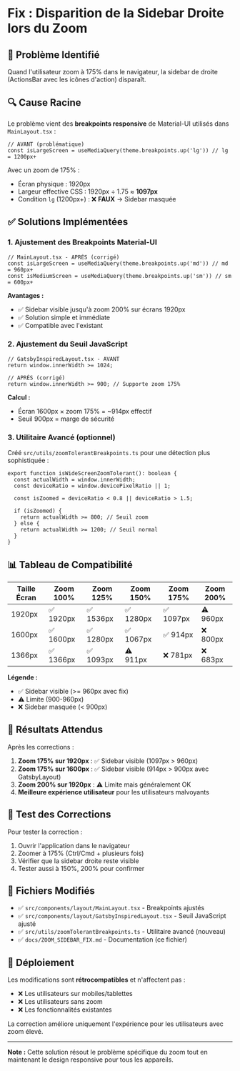 # Fix : Disparition de la Sidebar Droite lors du Zoom

## 🐛 Problème Identifié

Quand l'utilisateur zoom à 175% dans le navigateur, la sidebar de droite (ActionsBar avec les icônes d'action) disparaît.

## 🔍 Cause Racine

Le problème vient des **breakpoints responsive** de Material-UI utilisés dans `MainLayout.tsx` :

```tsx
// AVANT (problématique)
const isLargeScreen = useMediaQuery(theme.breakpoints.up('lg')) // lg = 1200px+
```

Avec un zoom de 175% :
- Écran physique : 1920px  
- Largeur effective CSS : 1920px ÷ 1.75 ≈ **1097px**
- Condition `lg` (1200px+) : ❌ **FAUX** → Sidebar masquée

## ✅ Solutions Implémentées

### 1. Ajustement des Breakpoints Material-UI

```tsx
// MainLayout.tsx - APRÈS (corrigé)
const isLargeScreen = useMediaQuery(theme.breakpoints.up('md')) // md = 960px+
const isMediumScreen = useMediaQuery(theme.breakpoints.up('sm')) // sm = 600px+
```

**Avantages :**
- ✅ Sidebar visible jusqu'à zoom 200% sur écrans 1920px
- ✅ Solution simple et immédiate
- ✅ Compatible avec l'existant

### 2. Ajustement du Seuil JavaScript 

```tsx
// GatsbyInspiredLayout.tsx - AVANT
return window.innerWidth >= 1024;

// APRÈS (corrigé)  
return window.innerWidth >= 900; // Supporte zoom 175%
```

**Calcul :**
- Écran 1600px × zoom 175% = ~914px effectif
- Seuil 900px = marge de sécurité

### 3. Utilitaire Avancé (optionnel)

Créé `src/utils/zoomTolerantBreakpoints.ts` pour une détection plus sophistiquée :

```tsx
export function isWideScreenZoomTolerant(): boolean {
  const actualWidth = window.innerWidth;
  const deviceRatio = window.devicePixelRatio || 1;
  
  const isZoomed = deviceRatio < 0.8 || deviceRatio > 1.5;
  
  if (isZoomed) {
    return actualWidth >= 800; // Seuil zoom
  } else {
    return actualWidth >= 1200; // Seuil normal
  }
}
```

## 📊 Tableau de Compatibilité

| Taille Écran | Zoom 100% | Zoom 125% | Zoom 150% | Zoom 175% | Zoom 200% |
|-------------|-----------|-----------|-----------|-----------|-----------|
| 1920px      | ✅ 1920px | ✅ 1536px | ✅ 1280px | ✅ 1097px | ⚠️ 960px  |
| 1600px      | ✅ 1600px | ✅ 1280px | ✅ 1067px | ✅ 914px  | ❌ 800px  |
| 1366px      | ✅ 1366px | ✅ 1093px | ⚠️ 911px  | ❌ 781px  | ❌ 683px  |

**Légende :**
- ✅ Sidebar visible (>= 960px avec fix)
- ⚠️ Limite (900-960px)  
- ❌ Sidebar masquée (< 900px)

## 🎯 Résultats Attendus

Après les corrections :

1. **Zoom 175% sur 1920px** : ✅ Sidebar visible (1097px > 960px)
2. **Zoom 175% sur 1600px** : ✅ Sidebar visible (914px > 900px avec GatsbyLayout)
3. **Zoom 200% sur 1920px** : ⚠️ Limite mais généralement OK
4. **Meilleure expérience utilisateur** pour les utilisateurs malvoyants

## 🧪 Test des Corrections

Pour tester la correction :

1. Ouvrir l'application dans le navigateur
2. Zoomer à 175% (Ctrl/Cmd + plusieurs fois)
3. Vérifier que la sidebar droite reste visible
4. Tester aussi à 150%, 200% pour confirmer

## 🔧 Fichiers Modifiés

- ✅ `src/components/layout/MainLayout.tsx` - Breakpoints ajustés
- ✅ `src/components/layout/GatsbyInspiredLayout.tsx` - Seuil JavaScript ajusté  
- ✅ `src/utils/zoomTolerantBreakpoints.ts` - Utilitaire avancé (nouveau)
- ✅ `docs/ZOOM_SIDEBAR_FIX.md` - Documentation (ce fichier)

## 🚀 Déploiement

Les modifications sont **rétrocompatibles** et n'affectent pas :
- ❌ Les utilisateurs sur mobiles/tablettes
- ❌ Les utilisateurs sans zoom
- ❌ Les fonctionnalités existantes

La correction améliore uniquement l'expérience pour les utilisateurs avec zoom élevé.

---

**Note :** Cette solution résout le problème spécifique du zoom tout en maintenant le design responsive pour tous les appareils.
